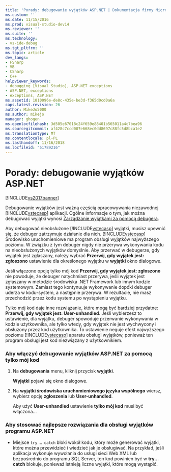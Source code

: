 ```yaml
---
title: 'Porady: debugowanie wyjątków ASP.NET | Dokumentacja firmy Microsoft'
ms.custom: ''
ms.date: 11/15/2016
ms.prod: visual-studio-dev14
ms.reviewer: ''
ms.suite: ''
ms.technology:
- vs-ide-debug
ms.tgt_pltfrm: ''
ms.topic: article
dev_langs:
- FSharp
- VB
- CSharp
- C++
helpviewer_keywords:
- debugging [Visual Studio], ASP.NET exceptions
- ASP.NET, exceptions
- exceptions, ASP.NET
ms.assetid: 1810096e-de8c-435e-be3d-f365d0cd0a6a
caps.latest.revision: 26
author: MikeJo5000
ms.author: mikejo
manager: ghogen
ms.openlocfilehash: 3d505e67018c24f659e88401b565011a4c7bea96
ms.sourcegitcommit: af428c7ccd007e668ec0dd8697c88fc5d8bca1e2
ms.translationtype: MT
ms.contentlocale: pl-PL
ms.lasthandoff: 11/16/2018
ms.locfileid: "51789216"
---
```

# <a name="how-to-debug-aspnet-exceptions"></a>Porady: debugowanie wyjątków ASP.NET
[!INCLUDE[vs2017banner](../includes/vs2017banner.md)]

Debugowanie wyjątków jest ważną częścią opracowywania niezawodnej [!INCLUDE[vstecasp](../includes/vstecasp-md.md)] aplikacji. Ogólne informacje o tym, jak można debugować wyjątki wynosi [Zarządzanie wyjątkami za pomocą debugera](../debugger/managing-exceptions-with-the-debugger.md).  
  
 Aby debugować nieobsłużone [!INCLUDE[vstecasp](../includes/vstecasp-md.md)] wyjątki, musisz upewnić się, że debuger zatrzymuje działanie dla nich. [!INCLUDE[vstecasp](../includes/vstecasp-md.md)] Środowisko uruchomieniowe ma program obsługi wyjątków najwyższego poziomu. W związku z tym debuger nigdy nie przerywa wykonywania kodu na nieobsłużonych wyjątków domyślnie. Aby przerwać w debugerze, gdy wyjątek jest zgłaszany, należy wybrać **Przerwij, gdy wyjątek jest: zgłoszono** ustawienie dla określonego wyjątku w **wyjątki** okno dialogowe.  
  
 Jeśli włączono opcję tylko mój kod **Przerwij, gdy wyjątek jest: zgłoszono** nie powoduje, że debuger natychmiast przerywa, jeśli wyjątek jest zgłaszany w metodzie środowiska .NET Framework lub innym kodzie systemowym. Zamiast tego kontynuuje wykonywanie dopóki debuger uderza w kodu-system, a następnie przerywa. W rezultacie, nie masz przechodzić przez kodu systemu po wystąpieniu wyjątku.  
  
 Tylko mój kod daje inne rozwiązanie, które mogą być bardziej przydatne: **Przerwij, gdy wyjątek jest: User-unhandled**. Jeśli wybierzesz to ustawienie, dla wyjątku, debuger spowoduje przerwanie wykonywania w kodzie użytkownika, ale tylko wtedy, gdy wyjątek nie jest wychwycony i obsłużony przez kod użytkownika. To ustawienie neguje efekt najwyższego poziomu [!INCLUDE[vstecasp](../includes/vstecasp-md.md)] aparatu obsługi wyjątków, ponieważ ten program obsługi jest kod niezwiązany z użytkownikiem.  
  
### <a name="to-enable-debugging-of-aspnet-exceptions-with-just-my-code"></a>Aby włączyć debugowanie wyjątków ASP.NET za pomocą tylko mój kod  
  
1.  Na **debugowania** menu, kliknij przycisk **wyjątki**.  
  
     **Wyjątki** pojawi się okno dialogowe.  
  
2.  Na **wyjątki środowiska uruchomieniowego języka wspólnego** wiersz, wybierz opcję **zgłoszenia** lub **User-unhandled**.  
  
     Aby użyć **User-unhandled** ustawienie **tylko mój kod** musi być włączona...  
  
### <a name="to-use-best-practices-for-aspnet-exception-handling"></a>Aby stosować najlepsze rozwiązania dla obsługi wyjątków programu ASP.NET  
  
-   Miejsce `try … catch` bloki wokół kodu, który może generować wyjątki, które można przewidzieć i wiedzieć jak je obsługiwać. Na przykład, jeśli aplikacja wykonuje wywołania do usługi sieci Web XML lub bezpośrednio do programu SQL Server, ten kod powinien być w **try... catch** blokuje, ponieważ istnieją liczne wyjątki, które mogą wystąpić.



